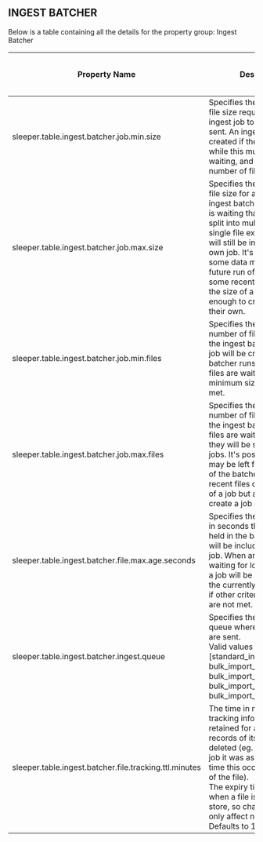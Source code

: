 ## INGEST BATCHER

Below is a table containing all the details for the property group: Ingest Batcher

| Property Name                                          | Description                                                                                                                                                                                                                                                                                                                                                                                      | Default Value              | Run CdkDeploy When Changed |
|--------------------------------------------------------|--------------------------------------------------------------------------------------------------------------------------------------------------------------------------------------------------------------------------------------------------------------------------------------------------------------------------------------------------------------------------------------------------|----------------------------|----------------------------|
| sleeper.table.ingest.batcher.job.min.size              | Specifies the minimum total file size required for an ingest job to be batched and sent. An ingest job will be created if the batcher runs while this much data is waiting, and the minimum number of files is also met.                                                                                                                                                                         | 1G                         | false                      |
| sleeper.table.ingest.batcher.job.max.size              | Specifies the maximum total file size for a job in the ingest batcher. If more data is waiting than this, it will be split into multiple jobs. If a single file exceeds this, it will still be ingested in its own job. It's also possible some data may be left for a future run of the batcher if some recent files overflow the size of a job but aren't enough to create a job on their own. | 5G                         | false                      |
| sleeper.table.ingest.batcher.job.min.files             | Specifies the minimum number of files for a job in the ingest batcher. An ingest job will be created if the batcher runs while this many files are waiting, and the minimum size of files is also met.                                                                                                                                                                                           | 1                          | false                      |
| sleeper.table.ingest.batcher.job.max.files             | Specifies the maximum number of files for a job in the ingest batcher. If more files are waiting than this, they will be split into multiple jobs. It's possible some data may be left for a future run of the batcher if some recent files overflow the size of a job but aren't enough to create a job on their own.                                                                           | 100                        | false                      |
| sleeper.table.ingest.batcher.file.max.age.seconds      | Specifies the maximum time in seconds that a file can be held in the batcher before it will be included in an ingest job. When any file has been waiting for longer than this, a job will be created with all the currently held files, even if other criteria for a batch are not met.                                                                                                          | 300                        | false                      |
| sleeper.table.ingest.batcher.ingest.queue              | Specifies the target ingest queue where batched jobs are sent.<br>Valid values are: [standard_ingest, bulk_import_emr, bulk_import_persistent_emr, bulk_import_eks, bulk_import_emr_serverless]                                                                                                                                                                                                  | bulk_import_emr_serverless | false                      |
| sleeper.table.ingest.batcher.file.tracking.ttl.minutes | The time in minutes that the tracking information is retained for a file before the records of its ingest are deleted (eg. which ingest job it was assigned to, the time this occurred, the size of the file).<br>The expiry time is fixed when a file is saved to the store, so changing this will only affect new data.<br>Defaults to 1 week.                                                 | 10080                      | false                      |

